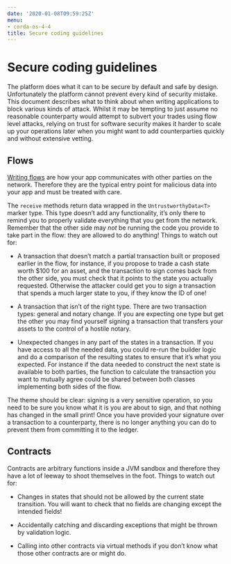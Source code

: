 ```yaml
---
date: '2020-01-08T09:59:25Z'
menu:
- corda-os-4-4
title: Secure coding guidelines
---
```



# Secure coding guidelines

The platform does what it can to be secure by default and safe by design. Unfortunately the platform cannot
            prevent every kind of security mistake. This document describes what to think about when writing applications
            to block various kinds of attack. Whilst it may be tempting to just assume no reasonable counterparty would
            attempt to subvert your trades using flow level attacks, relying on trust for software security makes it
            harder to scale up your operations later when you might want to add counterparties quickly and without
            extensive vetting.


## Flows

[Writing flows](flow-state-machines.md) are how your app communicates with other parties on the network. Therefore they
                are the typical entry point for malicious data into your app and must be treated with care.

The `receive` methods return data wrapped in the `UntrustworthyData<T>` marker type. This type doesn’t add
                any functionality, it’s only there to remind you to properly validate everything that you get from the network.
                Remember that the other side may *not* be running the code you provide to take part in the flow: they are
                allowed to do anything! Things to watch out for:


* A transaction that doesn’t match a partial transaction built or proposed earlier in the flow, for instance,
                        if you propose to trade a cash state worth $100 for an asset, and the transaction to sign comes back from the
                        other side, you must check that it points to the state you actually requested. Otherwise the attacker could
                        get you to sign a transaction that spends a much larger state to you, if they know the ID of one!


* A transaction that isn’t of the right type. There are two transaction types: general and notary change. If you
                        are expecting one type but get the other you may find yourself signing a transaction that transfers your assets
                        to the control of a hostile notary.


* Unexpected changes in any part of the states in a transaction. If you have access to all the needed data, you
                        could re-run the builder logic and do a comparison of the resulting states to ensure that it’s what you expected.
                        For instance if the data needed to construct the next state is available to both parties, the function to
                        calculate the transaction you want to mutually agree could be shared between both classes implementing both
                        sides of the flow.


The theme should be clear: signing is a very sensitive operation, so you need to be sure you know what it is you
                are about to sign, and that nothing has changed in the small print! Once you have provided your signature over a
                transaction to a counterparty, there is no longer anything you can do to prevent them from committing it to the ledger.


## Contracts

Contracts are arbitrary functions inside a JVM sandbox and therefore they have a lot of leeway to shoot themselves
                in the foot. Things to watch out for:


* Changes in states that should not be allowed by the current state transition. You will want to check that no
                        fields are changing except the intended fields!


* Accidentally catching and discarding exceptions that might be thrown by validation logic.


* Calling into other contracts via virtual methods if you don’t know what those other contracts are or might do.




